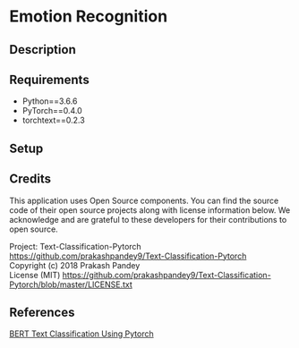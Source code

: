 # Emotion Recognition
## Description

## Requirements
  * Python==3.6.6
  * PyTorch==0.4.0
  * torchtext==0.2.3


## Setup


## Credits

This application uses Open Source components. You can find the source code of their open source projects along with license information below. We acknowledge and are grateful to these developers for their contributions to open source.

Project: Text-Classification-Pytorch <https://github.com/prakashpandey9/Text-Classification-Pytorch>  
Copyright (c) 2018 Prakash Pandey  
License (MIT) <https://github.com/prakashpandey9/Text-Classification-Pytorch/blob/master/LICENSE.txt>

## References

[BERT Text Classification Using Pytorch](https://towardsdatascience.com/bert-text-classification-using-pytorch-723dfb8b6b5b)